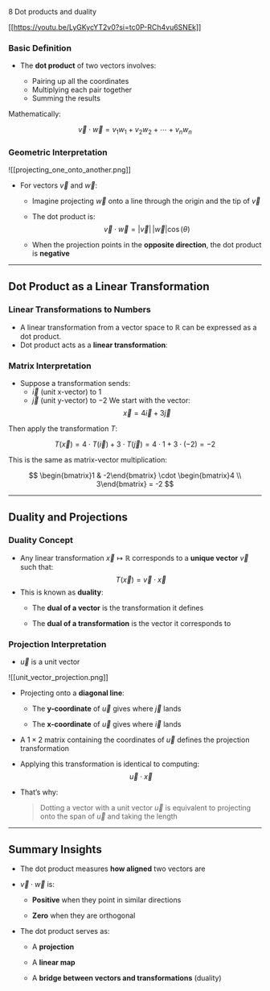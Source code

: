 8 Dot products and duality

[[https://youtu.be/LyGKycYT2v0?si=tc0P-RCh4vu6SNEk]]

### Basic Definition

- The **dot product** of two vectors involves:
    
    - Pairing up all the coordinates
    - Multiplying each pair together
    - Summing the results

Mathematically:

$$\vec{v} \cdot \vec{w} = v_1 w_1 + v_2 w_2 + \cdots + v_n w_n$$

### Geometric Interpretation
![[projecting_one_onto_another.png]]
- For vectors $\vec{v}$ and $\vec{w}$:

	- Imagine projecting $\vec{w}$ onto a line through the origin and the tip of $\vec{v}$

    - The dot product is:$$\vec{v} \cdot \vec{w} = |\vec{v}|\,|\vec{w}| \cos(\theta)$$
    - When the projection points in the **opposite direction**, the dot product is **negative**

---

## Dot Product as a Linear Transformation

### Linear Transformations to Numbers

- A linear transformation from a vector space to $\mathbb{R}$ can be expressed as a dot product.
- Dot product acts as a **linear transformation**:



### Matrix Interpretation

- Suppose a transformation sends:
    - $\vec{i}$ (unit x-vector) to $1$
    - $\vec{j}$ (unit y-vector) to $-2$
We start with the vector:
$$\vec{x} = 4\vec{i} + 3\vec{j}$$

Then apply the transformation $T$:

$$
T(\vec{x}) = 4 \cdot T(\vec{i}) + 3 \cdot T(\vec{j}) = 4 \cdot 1 + 3 \cdot (-2) = -2
$$


This is the same as matrix-vector multiplication:

$$
\begin{bmatrix}1 & -2\end{bmatrix}
\cdot
\begin{bmatrix}4 \\ 3\end{bmatrix}
= -2
$$



---

## Duality and Projections

### Duality Concept

- Any linear transformation $\vec{x} \mapsto \mathbb{R}$ corresponds to a **unique vector** $\vec{v}$ such that:
$$
T(\vec{x}) = \vec{v} \cdot \vec{x}
$$
- This is known as **duality**:
    - The **dual of a vector** is the transformation it defines

    - The **dual of a transformation** is the vector it corresponds to

### Projection Interpretation

- $\vec{u}$ is a unit vector 

![[unit_vector_projection.png]]
- Projecting onto a **diagonal line**:

    - The **y-coordinate** of $\vec{u}$ gives where $\vec{j}$ lands

    - The **x-coordinate** of $\vec{u}$ gives where $\vec{i}$ lands

- A $1 \times 2$ matrix containing the coordinates of $\vec{u}$ defines the projection transformation
    
- Applying this transformation is identical to computing:
$$
\vec{u} \cdot \vec{x}
$$
- That’s why:

    > Dotting a vector with a unit vector $\vec{u}$ is equivalent to projecting onto the span of $\vec{u}$ and taking the length


---

## Summary Insights

- The dot product measures **how aligned** two vectors are

- $\vec{v} \cdot \vec{w}$ is:

    - **Positive** when they point in similar directions
    
    - **Zero** when they are orthogonal

- The dot product serves as:

    - A **projection**
    
    - A **linear map**
    
    - A **bridge between vectors and transformations** (duality)